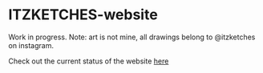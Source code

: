 # ITZKETCHES-website
<p>Work in progress. Note: art is not mine, all drawings belong to @itzketches on instagram.</p>
<p>Check out the current status of the website <a href="https://lilyxmeng.github.io/itzketches/">here</a></p>
